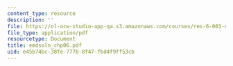 ```yaml
---
content_type: resource
description: ''
file: https://ol-ocw-studio-app-qa.s3.amazonaws.com/courses/res-6-003-electromechanical-dynamics-spring-2009/e45b74bc38fe777b8f47fbd4f9ff53cb_emdsoln_chp06.pdf
file_type: application/pdf
resourcetype: Document
title: emdsoln_chp06.pdf
uid: e45b74bc-38fe-777b-8f47-fbd4f9ff53cb
---
```

